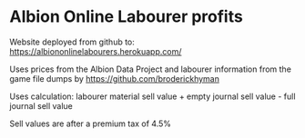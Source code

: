 # Albion Online Labourer profits

Website deployed from github to: https://albiononlinelabourers.herokuapp.com/


Uses prices from the Albion Data Project and labourer information from the game file dumps by https://github.com/broderickhyman


Uses calculation: labourer material sell value + empty journal sell value - full journal sell value


Sell values are after a premium tax of 4.5%
